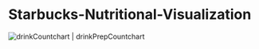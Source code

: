 # Starbucks-Nutritional-Visualization
![drinkCountchart | drinkPrepCountchart](https://user-images.githubusercontent.com/95835246/178845795-83419ea8-e8c4-43d2-afae-32bcc878a208.png)
